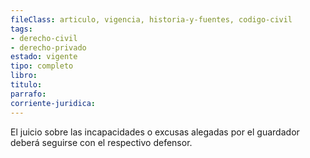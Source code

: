 ```yaml
---
fileClass: articulo, vigencia, historia-y-fuentes, codigo-civil
tags:
- derecho-civil
- derecho-privado
estado: vigente
tipo: completo
libro:
titulo:
parrafo:
corriente-juridica:
---
```

El juicio sobre las incapacidades o excusas alegadas por el guardador deberá seguirse con el respectivo defensor.